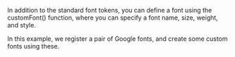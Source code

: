 In addition to the standard font tokens, you can define a font using the customFont() function, where you can specify a font name, size, weight, and style.


In this example, we register a pair of Google fonts, and create some custom fonts using these.